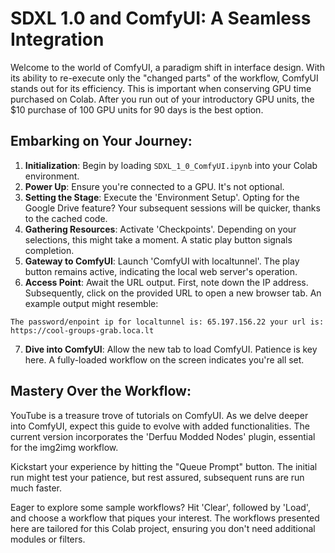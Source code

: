 # SDXL 1.0 and ComfyUI: A Seamless Integration

Welcome to the world of ComfyUI, a paradigm shift in interface design. With its ability to re-execute only the "changed parts" of the workflow, ComfyUI stands out for its efficiency. This is important when conserving GPU time purchased on Colab. After you run out of your introductory GPU units, the $10 purchase of 100 GPU units for 90 days is the best option. 

## Embarking on Your Journey:

1. **Initialization**: Begin by loading `SDXL_1_0_ComfyUI.ipynb` into your Colab environment.
2. **Power Up**: Ensure you're connected to a GPU. It's not optional.
3. **Setting the Stage**: Execute the 'Environment Setup'. Opting for the Google Drive feature? Your subsequent sessions will be quicker, thanks to the cached code.
4. **Gathering Resources**: Activate 'Checkpoints'. Depending on your selections, this might take a moment. A static play button signals completion.
5. **Gateway to ComfyUI**: Launch 'ComfyUI with localtunnel'. The play button remains active, indicating the local web server's operation.
6. **Access Point**: Await the URL output. First, note down the IP address. Subsequently, click on the provided URL to open a new browser tab. An example output might resemble:

`
The password/enpoint ip for localtunnel is: 65.197.156.22
your url is: https://cool-groups-grab.loca.lt
`

7. **Dive into ComfyUI**: Allow the new tab to load ComfyUI. Patience is key here. A fully-loaded workflow on the screen indicates you're all set.

## Mastery Over the Workflow:

YouTube is a treasure trove of tutorials on ComfyUI. As we delve deeper into ComfyUI, expect this guide to evolve with added functionalities. The current version incorporates the 'Derfuu Modded Nodes' plugin, essential for the img2img workflow.

Kickstart your experience by hitting the "Queue Prompt" button. The initial run might test your patience, but rest assured, subsequent runs are run much faster.

Eager to explore some sample workflows? Hit 'Clear', followed by 'Load', and choose a workflow that piques your interest. The workflows presented here are tailored for this Colab project, ensuring you don't need additional modules or filters.

